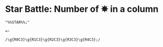 # Star Battle: Number of &#x2735; in a column

<!-- %% svg-grid: code -->
<!-- %% hide           -->

~~~~
"%%STAR%%;"

=~

/\g{R0C3}\g{R1C3}\g{R2C3}\g{R3C3}\g{R4C3};/
~~~~
